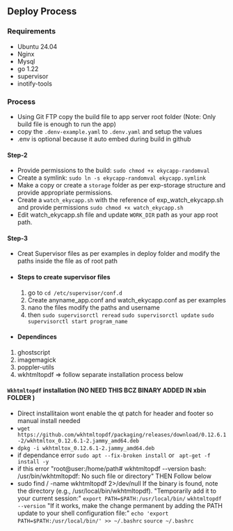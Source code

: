 ## Deploy Process

### Requirements

* Ubuntu 24.04
* Nginx
* Mysql
* go 1.22
* supervisor
* inotify-tools



### Process

* Using Git FTP copy the build file to app server root folder (Note: Only build file is enough to run the app)
* copy the `.denv-example.yaml` to `.denv.yaml` and setup the values
* .env is optional because it auto embed during build in github

#### Step-2

* Provide permissions to the build: `sudo chmod +x ekycapp-randomval`
* Create a symlink: `sudo ln -s ekycapp-randomval ekycapp.symlink`
* Make a copy or create a `storage` folder as per exp-storage structure and provide appropriate permissions.
* Create a `watch_ekycapp.sh` with the reference of exp_watch_ekycapp.sh and provide permissions `sudo chmod +x watch_ekycapp.sh`
* Edit watch_ekycapp.sh file and update `WORK_DIR` path as your app root path.

#### Step-3

* Creat Supervisor files as per examples in deploy folder and modify the paths inside the file as of root path

* #### Steps to create supervisor files
  1. go to `cd /etc/supervisor/conf.d`
  2. Create anyname_app.conf and watch_ekycapp.conf as per examples 
  3. nano the files modify the paths and username
  4. then 
  `sudo supervisorctl reread`
  `sudo supervisorctl update`
  `sudo supervisorctl start program_name`




* #### Dependinces 
 1. ghostscript
 2. imagemagick
 2. poppler-utils
 4. wkhtmltopdf => follow separate installation process below





 #### `Wkhtmltopdf` installation (NO NEED THIS BCZ BINARY ADDED IN xbin FOLDER )
 * Direct installitaion wont enable the qt patch for header and footer so manual install needed
 * `wget https://github.com/wkhtmltopdf/packaging/releases/download/0.12.6.1-2/wkhtmltox_0.12.6.1-2.jammy_amd64.deb`
 * `dpkg -i wkhtmltox_0.12.6.1-2.jammy_amd64.deb`
 * if dependance error `sudo apt --fix-broken install` or ` apt-get -f install -y`
 * if this error "root@user:/home/path# wkhtmltopdf --version
bash: /usr/bin/wkhtmltopdf: No such file or directory"
THEN Follow below
* sudo find / -name wkhtmltopdf 2>/dev/null
If the binary is found, note the directory (e.g., /usr/local/bin/wkhtmltopdf).
"Temporarily add it to your current session:"
`export PATH=$PATH:/usr/local/bin/`
`wkhtmltopdf --version`
"If it works, make the change permanent by adding the PATH update to your shell configuration file:"
`echo 'export PATH=$PATH:/usr/local/bin/' >> ~/.bashrc`
`source ~/.bashrc`
